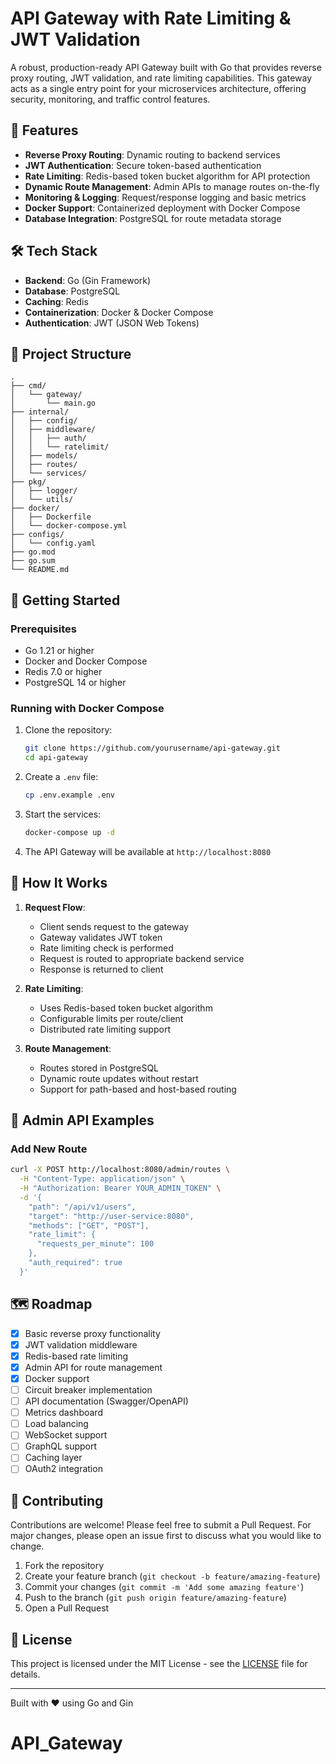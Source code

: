 # API Gateway with Rate Limiting & JWT Validation

A robust, production-ready API Gateway built with Go that provides reverse proxy routing, JWT validation, and rate limiting capabilities. This gateway acts as a single entry point for your microservices architecture, offering security, monitoring, and traffic control features.

## 🚀 Features

- **Reverse Proxy Routing**: Dynamic routing to backend services
- **JWT Authentication**: Secure token-based authentication
- **Rate Limiting**: Redis-based token bucket algorithm for API protection
- **Dynamic Route Management**: Admin APIs to manage routes on-the-fly
- **Monitoring & Logging**: Request/response logging and basic metrics
- **Docker Support**: Containerized deployment with Docker Compose
- **Database Integration**: PostgreSQL for route metadata storage

## 🛠 Tech Stack

- **Backend**: Go (Gin Framework)
- **Database**: PostgreSQL
- **Caching**: Redis
- **Containerization**: Docker & Docker Compose
- **Authentication**: JWT (JSON Web Tokens)

## 📁 Project Structure

```
.
├── cmd/
│   └── gateway/
│       └── main.go
├── internal/
│   ├── config/
│   ├── middleware/
│   │   ├── auth/
│   │   └── ratelimit/
│   ├── models/
│   ├── routes/
│   └── services/
├── pkg/
│   ├── logger/
│   └── utils/
├── docker/
│   ├── Dockerfile
│   └── docker-compose.yml
├── configs/
│   └── config.yaml
├── go.mod
├── go.sum
└── README.md
```

## 🚀 Getting Started

### Prerequisites

- Go 1.21 or higher
- Docker and Docker Compose
- Redis 7.0 or higher
- PostgreSQL 14 or higher

### Running with Docker Compose

1. Clone the repository:
   ```bash
   git clone https://github.com/yourusername/api-gateway.git
   cd api-gateway
   ```

2. Create a `.env` file:
   ```bash
   cp .env.example .env
   ```

3. Start the services:
   ```bash
   docker-compose up -d
   ```

4. The API Gateway will be available at `http://localhost:8080`

## 🔄 How It Works

1. **Request Flow**:
   - Client sends request to the gateway
   - Gateway validates JWT token
   - Rate limiting check is performed
   - Request is routed to appropriate backend service
   - Response is returned to client

2. **Rate Limiting**:
   - Uses Redis-based token bucket algorithm
   - Configurable limits per route/client
   - Distributed rate limiting support

3. **Route Management**:
   - Routes stored in PostgreSQL
   - Dynamic route updates without restart
   - Support for path-based and host-based routing

## 📝 Admin API Examples

### Add New Route

```bash
curl -X POST http://localhost:8080/admin/routes \
  -H "Content-Type: application/json" \
  -H "Authorization: Bearer YOUR_ADMIN_TOKEN" \
  -d '{
    "path": "/api/v1/users",
    "target": "http://user-service:8080",
    "methods": ["GET", "POST"],
    "rate_limit": {
      "requests_per_minute": 100
    },
    "auth_required": true
  }'
```

## 🗺 Roadmap

- [x] Basic reverse proxy functionality
- [x] JWT validation middleware
- [x] Redis-based rate limiting
- [x] Admin API for route management
- [x] Docker support
- [ ] Circuit breaker implementation
- [ ] API documentation (Swagger/OpenAPI)
- [ ] Metrics dashboard
- [ ] Load balancing
- [ ] WebSocket support
- [ ] GraphQL support
- [ ] Caching layer
- [ ] OAuth2 integration

## 🤝 Contributing

Contributions are welcome! Please feel free to submit a Pull Request. For major changes, please open an issue first to discuss what you would like to change.

1. Fork the repository
2. Create your feature branch (`git checkout -b feature/amazing-feature`)
3. Commit your changes (`git commit -m 'Add some amazing feature'`)
4. Push to the branch (`git push origin feature/amazing-feature`)
5. Open a Pull Request

## 📄 License

This project is licensed under the MIT License - see the [LICENSE](LICENSE) file for details.

---

Built with ❤️ using Go and Gin
# API_Gateway
